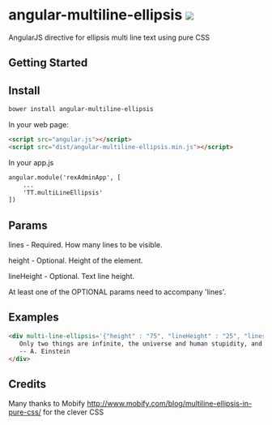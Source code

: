 # angular-multiline-ellipsis   <img src="https://travis-ci.org/tsanko/angular-multiline-ellipsis.svg?branch=master" >
AngularJS directive for ellipsis multi line text using pure CSS


## Getting Started

## Install

```sh
bower install angular-multiline-ellipsis 
```

In your web page:

```html
<script src="angular.js"></script>
<script src="dist/angular-multiline-ellipsis.min.js"></script>
```

In your app.js 

```html
angular.module('rexAdminApp', [
	...
	'TT.multiLineEllipsis'
])
```

## Params

lines		- Required. How many lines to be visible.

height		- Optional. Height of the element.

lineHeight	- Optional. Text line height.

At least one of the OPTIONAL params need to accompany 'lines'.

## Examples

```html
<div multi-line-ellipsis='{"height" : "75", "lineHeight" : "25", "lines" : "3" }' >
   Only two things are infinite, the universe and human stupidity, and I'm not sure about the former.
   -- A. Einstein
</div>
```

## Credits

Many thanks to Mobify http://www.mobify.com/blog/multiline-ellipsis-in-pure-css/
for the clever CSS
